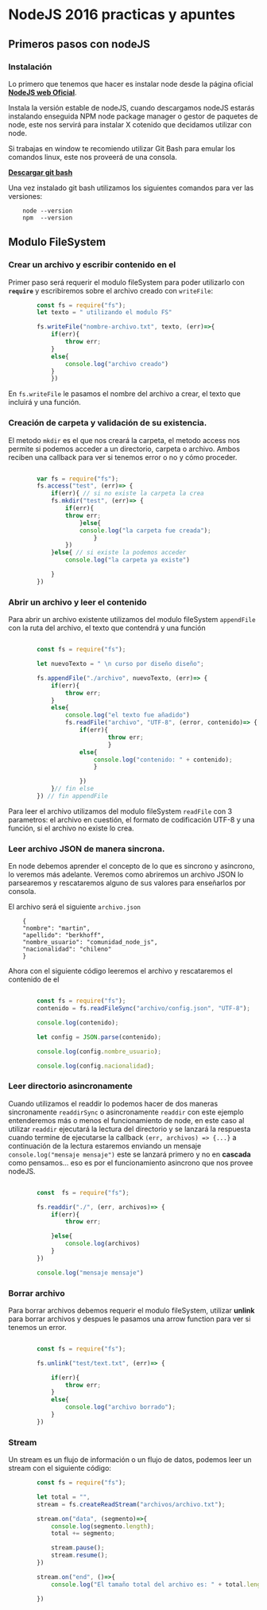 # NodeJS 2016 practicas y apuntes

## Primeros pasos con nodeJS

### Instalación

Lo primero que tenemos que hacer es instalar node desde la página oficial **[NodeJS web Oficial](https://nodejs.org/es/ "click")**.

Instala la versión estable de nodeJS, cuando descargamos nodeJS estarás instalando enseguida NPM node package manager o gestor de paquetes de node, este nos servirá para instalar X cotenido que decidamos utilizar con node.

Si trabajas en window te recomiendo utilizar Git Bash para emular los comandos linux, este nos proveerá de una consola.

**[Descargar git bash](https://git-scm.com/downloads "click")**

Una vez instalado git bash utilizamos los siguientes comandos para ver las versiones:

```	
	node --version
	npm  --version
````

## Modulo FileSystem

### Crear un archivo y escribir contenido en el

Primer paso será requerir el modulo fileSystem para poder utilizarlo con **`require`** y escribiremos sobre el archivo creado con `writeFile`:

```js
		const fs = require("fs");
		let texto = " utilizando el modulo FS"

		fs.writeFile("nombre-archivo.txt", texto, (err)=>{
			if(err){
				throw err;
			}
			else{
				console.log("archivo creado")
			}
			})
```

En `fs.writeFile` le pasamos el nombre del archivo a crear, el texto que incluirá y una función.

### Creación de carpeta y validación de su existencia.

El metodo `mkdir` es el que nos creará la carpeta, el metodo access nos permite si podemos acceder a un directorio, carpeta o archivo. 
Ambos reciben una callback para ver si tenemos error o no y cómo proceder.

```js

		var fs = require("fs");
		fs.access("test", (err)=> {
			if(err){ // si no existe la carpeta la crea
			fs.mkdir("test", (err)=> {
				if(err){
				throw err;
					}else{
					console.log("la carpeta fue creada");
						}
				})
			}else{ // si existe la podemos acceder
				console.log("la carpeta ya existe")

			}
		})


```

### Abrir un archivo y leer el contenido

Para abrir un archivo existente utilizamos del modulo fileSystem `appendFile` con la ruta del archivo, el texto que contendrá  y una función

```js

		const fs = require("fs");

		let nuevoTexto = " \n curso por diseño diseño";

		fs.appendFile("./archivo", nuevoTexto, (err)=> {
			if(err){
				throw err;
			}
			else{
				console.log("el texto fue añadido")
				fs.readFile("archivo", "UTF-8", (error, contenido)=> {
					if(err){
							throw err;
							}
					else{
						console.log("contenido: " + contenido);
						}

					})
			}// fin else
		}) // fin appendFile
```
Para leer el archivo utilizamos del modulo fileSystem `readFile` con 3 parametros: el archivo en cuestión, el formato de codificación UTF-8 y una función, si el archivo no existe lo crea.

### Leer archivo JSON de manera sincrona.

En node debemos aprender el concepto de lo que es sincrono y asincrono, lo veremos más adelante.
Veremos como abriremos un archivo JSON lo parsearemos y rescataremos alguno de sus valores para enseñarlos por consola.

El archivo será el siguiente `archivo.json`
```
	{
	"nombre": "martin",
	"apellido": "berkhoff",
	"nombre_usuario": "comunidad_node_js",
	"nacionalidad": "chileno"
	}
```
Ahora con el siguiente código leeremos el archivo y rescataremos el contenido de el

```js

		const fs = require("fs");
		contenido = fs.readFileSync("archivo/config.json", "UTF-8");

		console.log(contenido);

		let config = JSON.parse(contenido);

		console.log(config.nombre_usuario);

		console.log(config.nacionalidad);

```

### Leer directorio asincronamente

Cuando utilizamos el readdir lo podemos hacer de dos maneras sincronamente `readdirSync` o  asincronamente  `readdir` con este ejemplo entenderemos más o menos el funcionamiento de node, en este caso al utilizar `readdir` ejecutará la lectura del directorio y se lanzará la respuesta cuando termine de ejecutarse la callback `(err, archivos) => {...}` a continuación de la lectura estaremos enviando un mensaje `console.log("mensaje mensaje")` este se lanzará primero y no en **cascada** como pensamos... eso es por el funcionamiento asincrono que nos provee nodeJS.

```js

		const  fs = require("fs");

		fs.readdir("./", (err, archivos)=> {
			if(err){
				throw err;

			}else{
				console.log(archivos)
			}
		})

		console.log("mensaje mensaje")
```


### Borrar archivo

Para borrar archivos debemos requerir el modulo fileSystem, utilizar **unlink** para borrar archivos y despues le pasamos una arrow function para ver si tenemos un error.

```js

		const fs = require("fs");

		fs.unlink("test/text.txt", (err)=> {

			if(err){
				throw err;
			}
			else{
				console.log("archivo borrado");
			}
		})
```

### Stream 

Un stream es un flujo de información o un flujo de datos, podemos leer un stream con el siguiente código:

```js
		const fs = require("fs");

		let total = "",
		stream = fs.createReadStream("archivos/archivo.txt");

		stream.on("data", (segmento)=>{
			console.log(segmento.length);
			total += segmento;

			stream.pause();
			stream.resume();
		})

		stream.on("end", ()=>{
			console.log("El tamaño total del archivo es: " + total.length);

		})

```